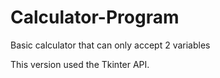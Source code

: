 # Calculator-Program
Basic calculator that can only accept 2 variables

This version used the Tkinter API.
